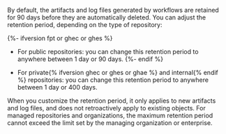 By default, the artifacts and log files generated by workflows are retained for 90 days before they are automatically deleted. You can adjust the retention period, depending on the type of repository:

{%- ifversion fpt or ghec or ghes %}
- For public repositories: you can change this retention period to anywhere between 1 day or 90 days.
{%- endif %}

- For private{% ifversion ghec or ghes or ghae %} and internal{% endif %} repositories: you can change this retention period to anywhere between 1 day or 400 days.

When you customize the retention period, it only applies to new artifacts and log files, and does not retroactively apply to existing objects. For managed repositories and organizations, the maximum retention period cannot exceed the limit set by the managing organization or enterprise.

